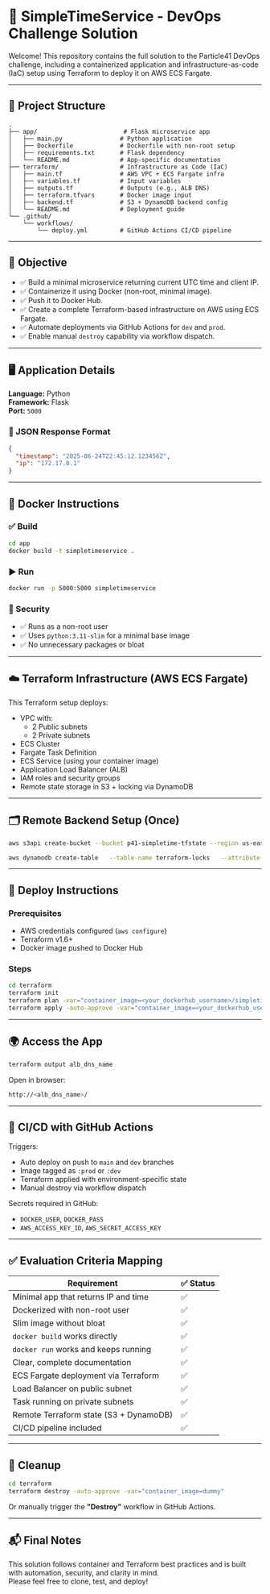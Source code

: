 # 🚀 SimpleTimeService - DevOps Challenge Solution

Welcome! This repository contains the full solution to the Particle41 DevOps challenge, including a containerized application and infrastructure-as-code (IaC) setup using Terraform to deploy it on AWS ECS Fargate.

---

## 📌 Project Structure

```
.
├── app/                        # Flask microservice app
│   ├── main.py                # Python application
│   ├── Dockerfile             # Dockerfile with non-root setup
│   ├── requirements.txt       # Flask dependency
│   └── README.md              # App-specific documentation
├── terraform/                 # Infrastructure as Code (IaC)
│   ├── main.tf                # AWS VPC + ECS Fargate infra
│   ├── variables.tf           # Input variables
│   ├── outputs.tf             # Outputs (e.g., ALB DNS)
│   ├── terraform.tfvars       # Docker image input
│   ├── backend.tf             # S3 + DynamoDB backend config
│   └── README.md              # Deployment guide
└── .github/
    └── workflows/
        └── deploy.yml         # GitHub Actions CI/CD pipeline
```

---

## 🧠 Objective

- ✅ Build a minimal microservice returning current UTC time and client IP.
- ✅ Containerize it using Docker (non-root, minimal image).
- ✅ Push it to Docker Hub.
- ✅ Create a complete Terraform-based infrastructure on AWS using ECS Fargate.
- ✅ Automate deployments via GitHub Actions for `dev` and `prod`.
- ✅ Enable manual `destroy` capability via workflow dispatch.

---

## 🖥️ Application Details

**Language:** Python  
**Framework:** Flask  
**Port:** `5000`

### 🔁 JSON Response Format

```json
{
  "timestamp": "2025-06-24T22:45:12.123456Z",
  "ip": "172.17.0.1"
}
```

---

## 🐳 Docker Instructions

### ✅ Build

```bash
cd app
docker build -t simpletimeservice .
```

### ▶️ Run

```bash
docker run -p 5000:5000 simpletimeservice
```

### 🔐 Security

- ✅ Runs as a non-root user
- ✅ Uses `python:3.11-slim` for a minimal base image
- ✅ No unnecessary packages or bloat

---

## ☁️ Terraform Infrastructure (AWS ECS Fargate)

This Terraform setup deploys:

- VPC with:
  - 2 Public subnets
  - 2 Private subnets
- ECS Cluster
- Fargate Task Definition
- ECS Service (using your container image)
- Application Load Balancer (ALB)
- IAM roles and security groups
- Remote state storage in S3 + locking via DynamoDB

---

## 🗂️ Remote Backend Setup (Once)

```bash
aws s3api create-bucket --bucket p41-simpletime-tfstate --region us-east-1

aws dynamodb create-table   --table-name terraform-locks   --attribute-definitions AttributeName=LockID,AttributeType=S   --key-schema AttributeName=LockID,KeyType=HASH   --billing-mode PAY_PER_REQUEST   --region us-east-1
```

---

## 🚀 Deploy Instructions

### Prerequisites

- AWS credentials configured (`aws configure`)
- Terraform v1.6+
- Docker image pushed to Docker Hub

### Steps

```bash
cd terraform
terraform init
terraform plan -var="container_image=<your_dockerhub_username>/simpletimeservice:dev"
terraform apply -auto-approve -var="container_image=<your_dockerhub_username>/simpletimeservice:dev"
```

---

## 🌍 Access the App

```bash
terraform output alb_dns_name
```

Open in browser:

```bash
http://<alb_dns_name>/
```

---

## 🔁 CI/CD with GitHub Actions

Triggers:
- Auto deploy on push to `main` and `dev` branches
- Image tagged as `:prod` or `:dev`
- Terraform applied with environment-specific state
- Manual destroy via workflow dispatch

Secrets required in GitHub:
- `DOCKER_USER`, `DOCKER_PASS`
- `AWS_ACCESS_KEY_ID`, `AWS_SECRET_ACCESS_KEY`

---

## ✅ Evaluation Criteria Mapping

| Requirement                            | ✅ Status |
|----------------------------------------|-----------|
| Minimal app that returns IP and time   | ✅        |
| Dockerized with non-root user          | ✅        |
| Slim image without bloat               | ✅        |
| `docker build` works directly          | ✅        |
| `docker run` works and keeps running   | ✅        |
| Clear, complete documentation          | ✅        |
| ECS Fargate deployment via Terraform   | ✅        |
| Load Balancer on public subnet         | ✅        |
| Task running on private subnets        | ✅        |
| Remote Terraform state (S3 + DynamoDB) | ✅        |
| CI/CD pipeline included                | ✅        |

---

## 🧼 Cleanup

```bash
cd terraform
terraform destroy -auto-approve -var="container_image=dummy"
```

Or manually trigger the **"Destroy"** workflow in GitHub Actions.

---

## 📬 Final Notes

This solution follows container and Terraform best practices and is built with automation, security, and clarity in mind.  
Please feel free to clone, test, and deploy!

